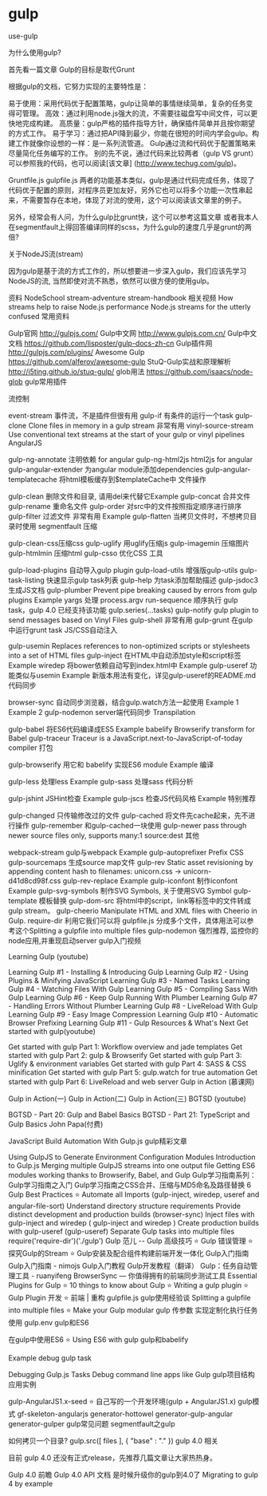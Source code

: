 # gulp

use-gulp

为什么使用gulp?

首先看一篇文章 Gulp的目标是取代Grunt

根据gulp的文档，它努力实现的主要特性是：

易于使用：采用代码优于配置策略，gulp让简单的事情继续简单，复杂的任务变得可管理。
高效：通过利用node.js强大的流，不需要往磁盘写中间文件，可以更快地完成构建。
高质量：gulp严格的插件指导方针，确保插件简单并且按你期望的方式工作。
易于学习：通过把API降到最少，你能在很短的时间内学会gulp。构建工作就像你设想的一样：是一系列流管道。
Gulp通过流和代码优于配置策略来尽量简化任务编写的工作。
别的先不说，通过代码来比较两者（gulp VS grunt） 可以参照我的代码，也可以阅读[该文章] (http://www.techug.com/gulp)。

Gruntfile.js
gulpfile.js
两者的功能基本类似，gulp是通过代码完成任务，体现了代码优于配置的原则，对程序员更加友好，另外它也可以将多个功能一次性串起来，不需要暂存在本地，体现了对流的使用，这个可以阅读该文章里的例子。

另外，经常会有人问，为什么gulp比grunt快，这个可以参考这篇文章 或者我本人在segmentfault上得回答编译同样的scss，为什么gulp的速度几乎是grunt的两倍?

关于NodeJS流(stream)

因为gulp是基于流的方式工作的，所以想要进一步深入gulp，我们应该先学习NodeJS的流, 当然即使对流不熟悉，依然可以很方便的使用gulp。

资料
NodeSchool stream-adventure
stream-handbook
相关视频
How streams help to raise Node.js performance
Node.js streams for the utterly confused
常用资料

Gulp官网 http://gulpjs.com/
Gulp中文网 http://www.gulpjs.com.cn/
Gulp中文文档 https://github.com/lisposter/gulp-docs-zh-cn
Gulp插件网 http://gulpjs.com/plugins/
Awesome Gulp https://github.com/alferov/awesome-gulp
StuQ-Gulp实战和原理解析 http://i5ting.github.io/stuq-gulp/
glob用法 https://github.com/isaacs/node-glob
gulp常用插件

流控制

event-stream 事件流，不是插件但很有用
gulp-if 有条件的运行一个task
gulp-clone Clone files in memory in a gulp stream 非常有用
vinyl-source-stream Use conventional text streams at the start of your gulp or vinyl pipelines
AngularJS

gulp-ng-annotate 注明依赖 for angular
gulp-ng-html2js html2js for angular
gulp-angular-extender 为angular module添加dependencies
gulp-angular-templatecache 将html模板缓存到$templateCache中
文件操作

gulp-clean 删除文件和目录, 请用del来代替它Example
gulp-concat 合并文件
gulp-rename 重命名文件
gulp-order 对src中的文件按照指定顺序进行排序
gulp-filter 过滤文件 非常有用 Example
gulp-flatten 当拷贝文件时，不想拷贝目录时使用 segmentfault
压缩

gulp-clean-css压缩css
gulp-uglify 用uglify压缩js
gulp-imagemin 压缩图片
gulp-htmlmin 压缩html
gulp-csso 优化CSS
工具

gulp-load-plugins 自动导入gulp plugin
gulp-load-utils 增强版gulp-utils
gulp-task-listing 快速显示gulp task列表
gulp-help 为task添加帮助描述
gulp-jsdoc3 生成JS文档
gulp-plumber Prevent pipe breaking caused by errors from gulp plugins Example
yargs 处理 process.argv
run-sequence 顺序执行 gulp task，gulp 4.0 已经支持该功能 gulp.series(...tasks)
gulp-notify gulp plugin to send messages based on Vinyl Files
gulp-shell 非常有用
gulp-grunt 在gulp中运行grunt task
JS/CSS自动注入

gulp-usemin Replaces references to non-optimized scripts or stylesheets into a set of HTML files
gulp-inject 在HTML中自动添加style和script标签 Example
wiredep 将bower依赖自动写到index.html中 Example
gulp-useref 功能类似与usemin Example 新版本用法有变化，详见gulp-useref的README.md
代码同步

browser-sync 自动同步浏览器，结合gulp.watch方法一起使用 Example 1 Example 2
gulp-nodemon server端代码同步
Transpilation

gulp-babel 将ES6代码编译成ES5 Example
babelify Browserify transform for Babel
gulp-traceur Traceur is a JavaScript.next-to-JavaScript-of-today compiler
打包

gulp-browserify 用它和 babelify 实现ES6 module Example
编译

gulp-less 处理less Example
gulp-sass 处理sass
代码分析

gulp-jshint JSHint检查 Example
gulp-jscs 检查JS代码风格 Example
特别推荐

gulp-changed 只传输修改过的文件
gulp-cached 将文件先cache起来，先不进行操作
gulp-remember 和gulp-cached一块使用
gulp-newer pass through newer source files only, supports many:1 source:dest
其他

webpack-stream gulp与webpack Example
gulp-autoprefixer Prefix CSS
gulp-sourcemaps 生成source map文件
gulp-rev Static asset revisioning by appending content hash to filenames: unicorn.css → unicorn-d41d8cd98f.css
gulp-rev-replace Example
gulp-iconfont 制作iconfont Example
gulp-svg-symbols 制作SVG Symbols, 关于使用SVG Symbol
gulp-template 模板替换
gulp-dom-src 将html中的script，link等标签中的文件转成gulp stream。
gulp-cheerio Manipulate HTML and XML files with Cheerio in Gulp.
require-dir 利用它我们可以将 gulpfile.js 分成多个文件，具体用法可以参考这个Splitting a gulpfile into multiple files
gulp-nodemon 强烈推荐, 监控你的node应用,并重现启动server
gulp入门视频

Learning Gulp (youtube)

Learning Gulp #1 - Installing & Introducing Gulp
Learning Gulp #2 - Using Plugins & Minifying JavaScript
Learning Gulp #3 - Named Tasks
Learning Gulp #4 - Watching Files With Gulp
Learning Gulp #5 - Compiling Sass With Gulp
Learning Gulp #6 - Keep Gulp Running With Plumber
Learning Gulp #7 - Handling Errors Without Plumber
Learning Gulp #8 - LiveReload With Gulp
Learning Gulp #9 - Easy Image Compression
Learning Gulp #10 - Automatic Browser Prefixing
Learning Gulp #11 - Gulp Resources & What's Next
Get started with gulp(youtube)

Get started with gulp Part 1: Workflow overview and jade templates
Get started with gulp Part 2: gulp & Browserify
Get started with gulp Part 3: Uglify & environment variables
Get started with gulp Part 4: SASS & CSS minification
Get started with gulp Part 5: gulp.watch for true automation
Get started with gulp Part 6: LiveReload and web server
Gulp in Action (慕课网)

Gulp in Action(一)
Gulp in Action(二)
Gulp in Action(三)
BGTSD (youtube)

BGTSD - Part 20: Gulp and Babel Basics
BGTSD - Part 21: TypeScript and Gulp Basics
John Papa(付费)

JavaScript Build Automation With Gulp.js
gulp精彩文章

Using GulpJS to Generate Environment Configuration Modules
Introduction to Gulp.js
Merging multiple GulpJS streams into one output file
Getting ES6 modules working thanks to Browserify, Babel, and Gulp
Gulp学习指南系列：
Gulp学习指南之入门
Gulp学习指南之CSS合并、压缩与MD5命名及路径替换
6 Gulp Best Practices :star:
Automate all Imports (gulp-inject, wiredep, useref and angular-file-sort)
Understand directory structure requirements
Provide distinct development and production builds (browser-sync)
Inject files with gulp-inject and wiredep ( gulp-inject and wiredep )
Create production builds with gulp-useref (gulp-useref)
Separate Gulp tasks into multiple files require('require-dir')('./gulp')
Gulp 范儿 -- Gulp 高级技巧 :star:
Gulp 错误管理 :star:
探究Gulp的Stream :star:
Gulp安装及配合组件构建前端开发一体化
Gulp入门指南
Gulp入门指南 - nimojs
Gulp入门教程
Gulp开发教程（翻译）
Gulp：任务自动管理工具 - ruanyifeng
BrowserSync — 你值得拥有的前端同步测试工具
Essential Plugins for Gulp :star:
10 things to know about Gulp :star:
Writing a gulp plugin :star:
Gulp Plugin 开发 :star:
前端 | 重构 gulpfile.js
gulp使用经验谈
Splitting a gulpfile into multiple files :star:
Make your Gulp modular
gulp 传参数 实现定制化执行任务 使用 gulp.env
gulp和ES6

在gulp中使用ES6 :star:
Using ES6 with gulp
gulp和babelify

Example
debug gulp task

Debugging Gulp.js Tasks
Debug command line apps like Gulp
gulp项目结构应用实例

gulp-AngularJS1.x-seed :star: 自己写的一个开发环境(gulp + AngularJS1.x)
gulp模式
gf-skeleton-angularjs
generator-hottowel
generator-gulp-angular
generator-gulper
gulp常见问题 segmentfault之gulp

如何拷贝一个目录?
gulp.src([ files ], { "base" : "." })
gulp 4.0 相关

目前 gulp 4.0 还没有正式release，先推荐几篇文章让大家热热身。

Gulp 4.0 前瞻
Gulp 4.0 API 文档
是时候升级你的gulp到4.0了
Migrating to gulp 4 by example
